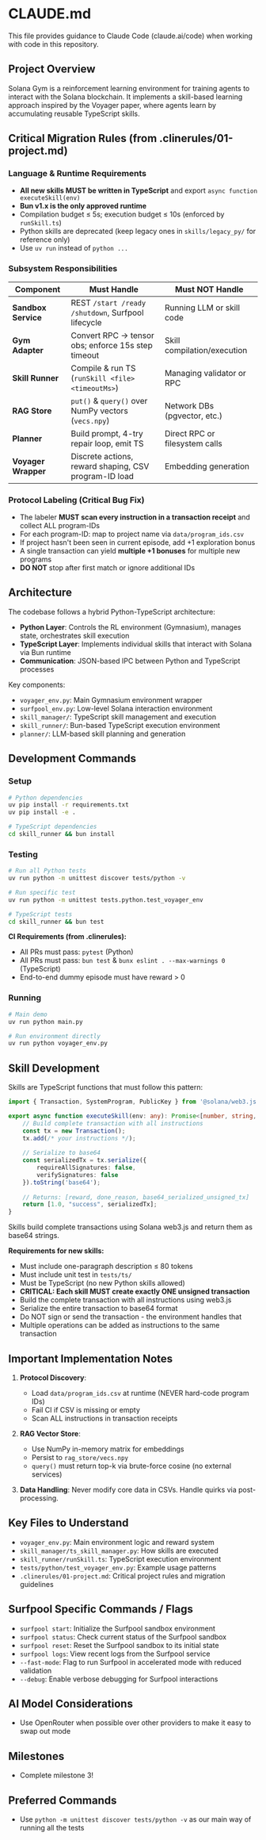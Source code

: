 # CLAUDE.md

This file provides guidance to Claude Code (claude.ai/code) when working with code in this repository.

## Project Overview

Solana Gym is a reinforcement learning environment for training agents to interact with the Solana blockchain. It implements a skill-based learning approach inspired by the Voyager paper, where agents learn by accumulating reusable TypeScript skills.

## Critical Migration Rules (from .clinerules/01-project.md)

### Language & Runtime Requirements
- **All new skills MUST be written in TypeScript** and export `async function executeSkill(env)`
- **Bun v1.x is the only approved runtime**
- Compilation budget ≤ 5s; execution budget ≤ 10s (enforced by `runSkill.ts`)
- Python skills are deprecated (keep legacy ones in `skills/legacy_py/` for reference only)
- Use `uv run` instead of `python ...`

### Subsystem Responsibilities
| Component | Must Handle | Must NOT Handle |
|-----------|-------------|-----------------|
| **Sandbox Service** | REST `/start /ready /shutdown`, Surfpool lifecycle | Running LLM or skill code |
| **Gym Adapter** | Convert RPC → tensor obs; enforce 15s step timeout | Skill compilation/execution |
| **Skill Runner** | Compile & run TS (`runSkill <file> <timeoutMs>`) | Managing validator or RPC |
| **RAG Store** | `put()` & `query()` over NumPy vectors (`vecs.npy`) | Network DBs (pgvector, etc.) |
| **Planner** | Build prompt, 4-try repair loop, emit TS | Direct RPC or filesystem calls |
| **Voyager Wrapper** | Discrete actions, reward shaping, CSV program-ID load | Embedding generation |

### Protocol Labeling (Critical Bug Fix)
- The labeler **MUST scan every instruction in a transaction receipt** and collect ALL program-IDs
- For each program-ID: map to project name via `data/program_ids.csv`
- If project hasn't been seen in current episode, add +1 exploration bonus
- A single transaction can yield **multiple +1 bonuses** for multiple new programs
- **DO NOT** stop after first match or ignore additional IDs

## Architecture

The codebase follows a hybrid Python-TypeScript architecture:

- **Python Layer**: Controls the RL environment (Gymnasium), manages state, orchestrates skill execution
- **TypeScript Layer**: Implements individual skills that interact with Solana via Bun runtime
- **Communication**: JSON-based IPC between Python and TypeScript processes

Key components:
- `voyager_env.py`: Main Gymnasium environment wrapper
- `surfpool_env.py`: Low-level Solana interaction environment
- `skill_manager/`: TypeScript skill management and execution
- `skill_runner/`: Bun-based TypeScript execution environment
- `planner/`: LLM-based skill planning and generation

## Development Commands

### Setup
```bash
# Python dependencies
uv pip install -r requirements.txt
uv pip install -e .

# TypeScript dependencies
cd skill_runner && bun install
```

### Testing
```bash
# Run all Python tests
uv run python -m unittest discover tests/python -v

# Run specific test
uv run python -m unittest tests.python.test_voyager_env

# TypeScript tests
cd skill_runner && bun test
```

**CI Requirements (from .clinerules):**
- All PRs must pass: `pytest` (Python)
- All PRs must pass: `bun test` & `bunx eslint . --max-warnings 0` (TypeScript)
- End-to-end dummy episode must have reward > 0

### Running
```bash
# Main demo
uv run python main.py

# Run environment directly
uv run python voyager_env.py
```

## Skill Development

Skills are TypeScript functions that must follow this pattern:

```typescript
import { Transaction, SystemProgram, PublicKey } from '@solana/web3.js';

export async function executeSkill(env: any): Promise<[number, string, string | null]> {
    // Build complete transaction with all instructions
    const tx = new Transaction();
    tx.add(/* your instructions */);
    
    // Serialize to base64
    const serializedTx = tx.serialize({
        requireAllSignatures: false,
        verifySignatures: false
    }).toString('base64');
    
    // Returns: [reward, done_reason, base64_serialized_unsigned_tx]
    return [1.0, "success", serializedTx];
}
```

Skills build complete transactions using Solana web3.js and return them as base64 strings.

**Requirements for new skills:**
- Must include one-paragraph description ≤ 80 tokens
- Must include unit test in `tests/ts/`
- Must be TypeScript (no new Python skills allowed)
- **CRITICAL: Each skill MUST create exactly ONE unsigned transaction**
- Build the complete transaction with all instructions using web3.js
- Serialize the entire transaction to base64 format
- Do NOT sign or send the transaction - the environment handles that
- Multiple operations can be added as instructions to the same transaction

## Important Implementation Notes

1. **Protocol Discovery**: 
   - Load `data/program_ids.csv` at runtime (NEVER hard-code program IDs)
   - Fail CI if CSV is missing or empty
   - Scan ALL instructions in transaction receipts

2. **RAG Vector Store**:
   - Use NumPy in-memory matrix for embeddings
   - Persist to `rag_store/vecs.npy`
   - `query()` must return top-k via brute-force cosine (no external services)

3. **Data Handling**: Never modify core data in CSVs. Handle quirks via post-processing.

## Key Files to Understand

- `voyager_env.py`: Main environment logic and reward system
- `skill_manager/ts_skill_manager.py`: How skills are executed
- `skill_runner/runSkill.ts`: TypeScript execution environment
- `tests/python/test_voyager_env.py`: Example usage patterns
- `.clinerules/01-project.md`: Critical project rules and migration guidelines

## Surfpool Specific Commands / Flags

- `surfpool start`: Initialize the Surfpool sandbox environment
- `surfpool status`: Check current status of the Surfpool sandbox
- `surfpool reset`: Reset the Surfpool sandbox to its initial state
- `surfpool logs`: View recent logs from the Surfpool service
- `--fast-mode`: Flag to run Surfpool in accelerated mode with reduced validation
- `--debug`: Enable verbose debugging for Surfpool interactions

## AI Model Considerations

- Use OpenRouter when possible over other providers to make it easy to swap out mode

## Milestones

- Complete milestone 3!

## Preferred Commands

- Use `python -m unittest discover tests/python -v` as our main way of running all the tests
